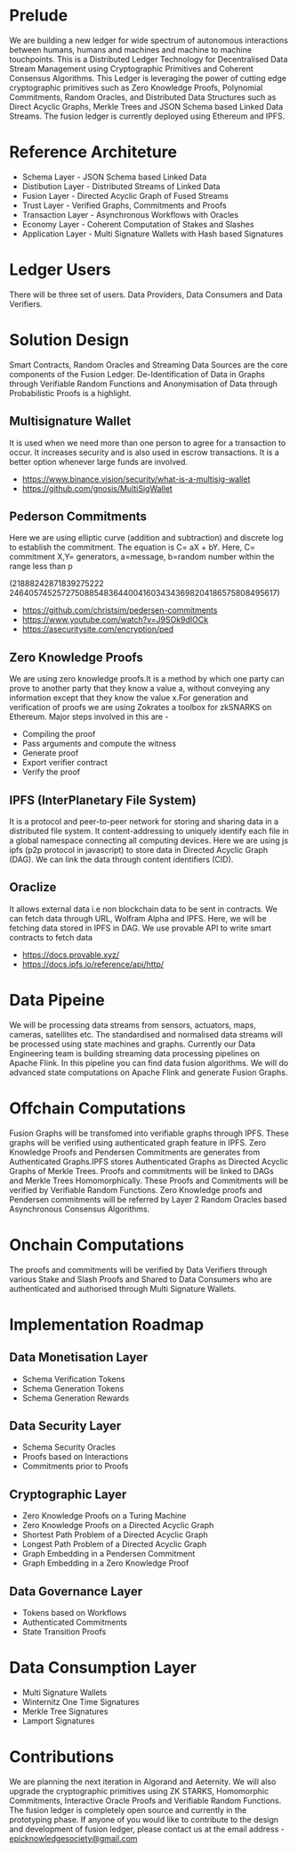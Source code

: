 # Prelude
We are building a new ledger for wide spectrum of autonomous interactions between humans, humans and machines and machine to machine touchpoints. This is a Distributed Ledger Technology for Decentralised Data Stream Management using Cryptographic Primitives and Coherent Consensus Algorithms. This Ledger is leveraging the power of cutting edge cryptographic primitives such as Zero Knowledge Proofs, Polynomial Commitments, Random Oracles, and Distributed Data Structures such as Direct Acyclic Graphs, Merkle Trees and JSON Schema based Linked Data Streams. The fusion ledger is currently deployed using Ethereum and IPFS.

# Reference Architeture 
* Schema Layer - JSON Schema based Linked Data
* Distibution Layer - Distributed Streams of Linked Data
* Fusion Layer - Directed Acyclic Graph of Fused Streams
* Trust Layer - Verified Graphs, Commitments and Proofs
* Transaction Layer - Asynchronous Workflows with Oracles
* Economy Layer - Coherent Computation of Stakes and Slashes
* Application Layer - Multi Signature Wallets with Hash based Signatures

# Ledger Users
There will be three set of users. Data Providers, Data Consumers and Data Verifiers.

# Solution Design
Smart Contracts, Random Oracles and Streaming Data Sources are the core components of the Fusion Ledger. De-Identification of Data in Graphs through Verifiable Random Functions and Anonymisation of Data through Probabilistic Proofs is a highlight.

## Multisignature Wallet
It is used when we need more than one person to agree for a transaction to occur. It increases security and is also used in escrow transactions. It is a better option whenever large funds are involved.

* https://www.binance.vision/security/what-is-a-multisig-wallet
* https://github.com/gnosis/MultiSigWallet

## Pederson Commitments 
Here we are using elliptic curve (addition and subtraction) and discrete log to establish the commitment. The equation is
C= aX + bY. Here, C= commitment X,Y= generators, a=message, b=random number within the range less than p 

(21888242871839275222 246405745257275088548364400416034343698204186575808495617)  

* https://github.com/christsim/pedersen-commitments
* https://www.youtube.com/watch?v=J9SOk9dIOCk
* https://asecuritysite.com/encryption/ped


## Zero Knowledge Proofs
We are using zero knowledge proofs.It is a method  by which one party can prove to another party that they know a value a, without conveying any information except that they know the value x.For generation and verification of proofs we are using Zokrates a toolbox for zkSNARKS on Ethereum. Major steps involved in this are -

* Compiling the proof
* Pass arguments and compute the witness
* Generate proof
* Export verifier contract
* Verify the proof

## IPFS (InterPlanetary File System)
It is a protocol and peer-to-peer network for  storing and sharing data in a distributed file system. It content-addressing to uniquely identify each file in a global namespace connecting all computing devices. Here we are using js ipfs (p2p protocol in javascript) to store data in Directed Acyclic Graph (DAG). We can link the data through content identifiers (CID).

## Oraclize 
It allows external data i.e non blockchain data to be sent in contracts. We can fetch data through URL, Wolfram Alpha and IPFS. Here, we will be fetching data stored in IPFS in DAG. We use provable API to write smart contracts to fetch data

* https://docs.provable.xyz/
* https://docs.ipfs.io/reference/api/http/

# Data Pipeine

 We will be processing data streams from sensors, actuators, maps, cameras, satellites etc. The standardised and normalised data streams will be processed using state machines and graphs. Currently our Data Engineering team is building streaming data processing pipelines on Apache Flink. In this pipeline you can find data fusion algorithms. We will do advanced state computations on Apache Flink and generate Fusion Graphs. 
 
# Offchain Computations
Fusion Graphs will be transfomed into verifiable graphs through IPFS. These graphs will be verified using authenticated graph feature in IPFS. Zero Knowledge Proofs and Pendersen Commitments are generates from Authenticated Graphs.IPFS stores Authenticated Graphs as Directed Acyclic Graphs of Merkle Trees. Proofs and commitments will be linked to DAGs and Merkle Trees Homomorphically. These Proofs and Commitments will be verified by Verifiable Random Functions. Zero Knowledge proofs and Pendersen commitments will be referred by Layer 2 Random Oracles based Asynchronous Consensus Algorithms. 

# Onchain Computations
The proofs and commitments will be verified by Data Verifiers through various Stake and Slash Proofs and Shared to Data Consumers who are authenticated and authorised through Multi Signature Wallets. 

# Implementation Roadmap

## Data Monetisation Layer
* Schema Verification Tokens
* Schema Generation Tokens
* Schema Generation Rewards

## Data Security Layer
* Schema Security Oracles
* Proofs based on Interactions
* Commitments prior to Proofs

## Cryptographic Layer

* Zero Knowledge Proofs on a Turing Machine
* Zero Knowledge Proofs on a Directed Acyclic Graph
* Shortest Path Problem of a Directed Acyclic Graph
* Longest Path Problem of a Directed Acyclic Graph
* Graph Embedding in a Pendersen Commitment
* Graph Embedding in a Zero Knowledge Proof

## Data Governance Layer
* Tokens based on Workflows
* Authenticated Commitments
* State Transition Proofs

# Data Consumption Layer
* Multi Signature Wallets
* Winternitz One Time Signatures
* Merkle Tree Signatures
* Lamport Signatures

# Contributions 

We are planning the next iteration in Algorand and Aeternity. We will also upgrade the cryptographic primitives using ZK STARKS, Homomorphic Commitments, Interactive Oracle Proofs and Verifiable Random Functions. The fusion ledger is completely open source and currently in the prototyping phase. If anyone of you would like to contribute to the design and development of fusion ledger, please contact us at the email address - epicknowledgesociety@gmail.com
